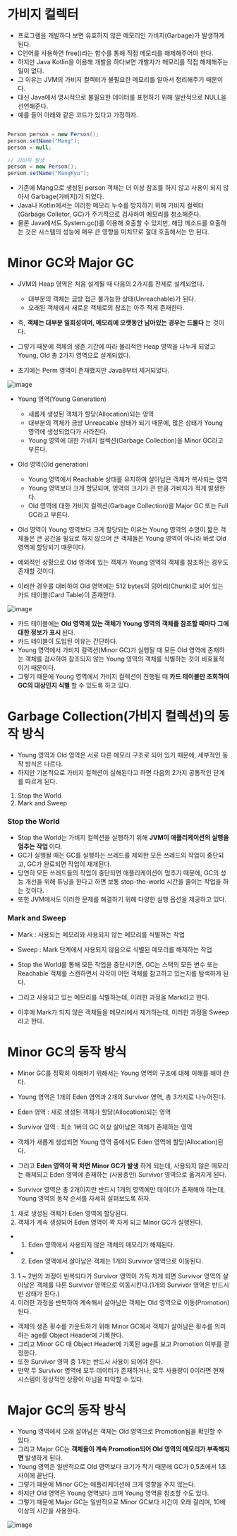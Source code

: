 <h1> 가비지 컬렉터 </h1>

- 프로그램을 개발하다 보면 유효하지 않은 메모리인 가비지(Garbage)가 발생하게 된다.
- C언어를 사용하면 free()라는 함수를 통해 직접 메모리를 해제해주어야 한다.
- 하지만 Java Kotlin을 이용해 개발을 하다보면 개발자가 메모리를 직접 해제해주는 일이 없다.
- 그 이유는 JVM의 가비지 컬렉터가 불필요한 메모리를 알아서 정리해주기 때문이다.
- 대신 Java에서 명시적으로 불필요한 데이터를 표현하기 위해 일반적으로 NULL을 선언해준다. 
- 예를 들어 아래와 같은 코드가 있다고 가정하자.

```java

Person person = new Person();
person.setName("Mang");
person = null;

// 가비지 발생
person = new Person();
person.setName("MangKyu");

```

- 기존에 Mang으로 생성된 person 객체는 더 이상 참조를 하지 않고 사용이 되지 않아서 Garbage(가비지)가 되었다.
- Java나 Kotlin에서는 이러한 메모리 누수를 방지하기 위해 가비지 컬렉터(Garbage Colletor, GC)가 주기적으로 검사하여 메모리를 청소해준다.
- 물론 Java에서도 System.gc()를 이용해 호출할 수 있지만, 해당 메소드를 호출하는 것은 시스템의 성능에 매우 큰 영향을 미치므로 절대 호출해서는 안 된다.

<h1> Minor GC와 Major GC </h1>

- JVM의 Heap 영역은 처음 설계될 때 다음의 2가지를 전제로 설계되었다.
  - 대부분의 객체는 금방 접근 불가능한 상태(Unreachable)가 된다.
  - 오래된 객체에서 새로운 객체로의 참조는 아주 적게 존재한다.

- 즉, <b> 객체는 대부분 일회성이며, 메모리에 오랫동안 남아있는 경우는 드물다 </b>는 것이다.
- 그렇기 때문에 객체의 생존 기간에 따라 물리적인 Heap 영역을 나누게 되었고 Young, Old 총 2가지 영역으로 설계되었다.
- 초기에는 Perm 영역이 존재했지만 Java8부터 제거되었다.

![image](https://user-images.githubusercontent.com/62228401/234888374-100ff1cb-5d03-44ae-820e-69083561abd5.png)

- Young 영역(Young Generation)
  - 새롭게 생성된 객체가 할당(Allocation)되는 영역
  - 대부분의 객체가 금방 Unreacable 상태가 되기 때문에, 많은 상태가 Young 영역에 생성되었다가 사라진다.
  - Young 영역에 대한 가비지 컬렉션(Garbage Collection)을 Minor GC라고 부른다.

- Old 영역(Old generation)
  - Young 영역에서 Reachable 상태를 유지하여 살아남은 객체가 복사되는 영역
  - Young 영역보다 크게 할당되며, 영역의 크기가 큰 만큼 가비지가 적게 발생한다.
  - Old 영역에 대한 가비지 컬렉션(Garbage Collection)을 Major GC 또는 Full GC라고 부른다.

- Old 영역이 Young 영역보다 크게 할당되는 이유는 Young 영역의 수명이 짧은 객체들은 큰 공간을 필요로 하지 않으며 큰 객체들은 Young 영역이 아니라 바로 Old 영역에 할당되기 때문이다.

- 예외적인 상황으로 Old 영역에 있는 객체가 Young 영역의 객체를 참조하는 경우도 존재할 것이다. 
- 이러한 경우를 대비하여 Old 영역에는 512 bytes의 덩어리(Chunk)로 되어 있는 카드 테이블(Card Table)이 존재한다.

![image](https://user-images.githubusercontent.com/62228401/234896377-e8d261bb-d7aa-4ea5-a42c-1421f23bdc12.png)

- 카드 테이블에는 <b> Old 영역에 있는 객체가 Young 영역의 객체를 참조할 때마다 그에 대한 정보가 표시 </b>된다.
- 카드 테이블이 도입된 이유는 간단하다.
- Young 영역에서 가비지 컬렉션(Minor GC)가 실행될 때 모든 Old 영역에 존재하는 객체를 검사하여 참조되지 않는 Young 영역의 객체를 식별하는 것이 비효율적이기 때문이다.
- 그렇기 때문에 Young 영역에서 가비지 컬렉션이 진행될 때 <b> 카드 테이블만 조회하여 GC의 대상인지 식별 </b> 할 수 있도록 하고 있다.

<h1> Garbage Collection(가비지 컬렉션)의 동작 방식 </h1>

- Young 영역과 Old 영역은 서로 다른 메모리 구조로 되어 있기 때문에, 세부적인 동작 방식은 다르다.
- 하지만 기본적으로 가비지 컬렉션이 실해된다고 하면 다음의 2가지 공통적인 단계를 따르게 된다.

1. Stop the World
2. Mark and Sweep

<h3> Stop the World </h3>

- Stop the World는 가비지 컬렉션을 실행하기 위해 <b> JVM이 애플리케이션의 실행을 멈추는 작업 </b>이다.
- GC가 실행될 때는 GC를 실행하는 쓰레드를 제외한 모든 쓰레드의 작업이 중단되고, GC가 완료되면 작업이 재개된다.
- 당연히 모든 쓰레드들의 작업이 중단되면 애플리케이션이 멈추기 때문에, GC의 성능 개선을 위해 튜닝을 한다고 하면 보통 stop-the-world 시간을 줄이는 작업을 하는 것이다.
- 또한 JVM에서도 이러한 문제를 해결하기 위해 다양한 실행 옵션을 제공하고 있다.

<h3> Mark and Sweep </h3>

- Mark : 사용되는 메모리와 사용되지 않는 메모리를 식별하는 작업
- Sweep : Mark 단계에서 사용되지 않음으로 식별된 메모리를 해제하는 작업

- Stop the World를 통해 모든 작업을 중단시키면, GC는 스택의 모든 변수 또는 Reachable 객체를 스캔하면서 각각이 어떤 객체를 참고하고 있는지를 탐색하게 된다.
- 그리고 사용되고 있는 메모리를 식별하는데, 이러한 과정을 Mark라고 한다.
- 이후에 Mark가 되지 않은 객체들을 메모리에서 제거하는데, 이러한 과정을 Sweep라고 한다.

<h1> Minor GC의 동작 방식 </h1>

- Minor GC를 정확히 이해하기 위해서는 Young 영역의 구조에 대해 이해를 해야 한다.
- Young 영역은 1개의 Eden 영역과 2개의 Survivor 영역, 총 3가지로 나누어진다.

- Eden 영역 : 새로 생성된 객체가 할당(Allocation)되는 영역
- Survivor 영역 : 최소 1버의 GC 이상 살아남은 객체가 존재하는 영역

- 객체가 새롭게 생성되면 Young 영역 중에서도 Eden 영역에 할당(Allocation)된다.
- 그리고 <b> Eden 영역이 꽉 차면 Minor GC가 발생</b> 하게 되는데, 사용되지 않은 메모리는 해제되고 Eden 영역에 존재하는 (사용중인) Survivor 영역으로 옮겨지게 된다.
- Survivor 영역은 총 2개이지만 반드시 1개의 영역에만 데이터가 존재해야 하는데, Young 영역의 동작 순서를 자세히 살펴보도록 하자.

1. 새로 생성된 객체가 Eden 영역에 할당된다.
2. 객체가 계속 생성되어 Eden 영역이 꽉 차게 되고 Minor GC가 실행된다.
  - 1. Eden 영역에서 사용되지 않은 객체의 메모리가 해제된다.
  - 2. Eden 영역에서 살아남은 객체는 1개의 Survivor 영역으로 이동된다. 
3. 1 ~ 2번의 과정이 반복되다가 Survivor 영역이 가득 차게 되면 Survivor 영역의 살아남은 객체를 다른 Survivor 영역으로 이동시킨다.(1개의 Survivor 영역은 반드시 빈 상태가 된다.)
4. 이러한 과정을 반복하여 계속해서 살아남은 객체는 Old 영역으로 이동(Promotion)된다.

- 객체의 생존 횟수를 카운트하기 위해 Minor GC에서 객체가 살아남은 횟수를 의미하는 age를 Object Header에 기록한다.
- 그리고 Minor GC 때 Object Header에 기록된 age를 보고 Promotion 여부를 결정한다.
- 또한 Survivor 영역 중 1개는 반드시 사용이 되어야 한다.
- 만약 두 Survivor 영역에 모두 데이터가 존재하거나, 모두 사용량이 0이라면 현재 시스템이 정상적인 상황이 아님을 파악할 수 있다.


<h1> Major GC의 동작 방식 </h1>

- Young 영역에서 오래 살아남은 객체는 Old 영역으로 Promotion됨을 확인할 수 있다.
- 그리고 Major GC는 <b> 객체들이 계속 Promotion되어 Old 영역의 메모리가 부족해지면 </b> 발생하게 된다.
- Young 영역은 일반적으로 Old 영역보다 크기가 작기 때문에 GC가 0,5초에서 1초 사이에 끝난다.
- 그렇기 때문에 Minor GC는 애플리케이션에 크게 영향을 주지 않는다.
- 하지만 Old 영역은 Young 영역보다 크며 Young 영역을 참조할 수도 있다.
- 그렇기 때문에 Major GC는 일반적으로 Minor GC보다 시간이 오래 걸리며, 10배 이상의 시간을 사용한다.

![image](https://user-images.githubusercontent.com/62228401/234907008-b086d545-48bc-4d02-a054-0a7c5a387977.png)
